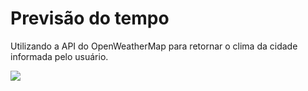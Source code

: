 <h1>Previsão do tempo</h1>
<p>Utilizando a API do OpenWeatherMap para retornar o clima da cidade informada pelo usuário.</p>
<img src="https://github.com/danoliver1792/previsao_do_tempo-js/assets/99451711/a76be710-3ca0-428f-b384-182324b53c39">
